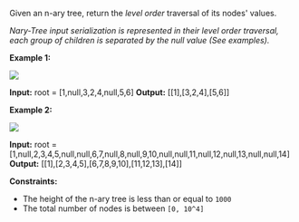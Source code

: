 
Given an n-ary tree, return the  _level order_  traversal of its nodes' values.

_Nary-Tree input serialization is represented in their level order traversal, each group of children is separated by the null value (See examples)._

**Example 1:**

![](https://assets.leetcode.com/uploads/2018/10/12/narytreeexample.png)

**Input:** root = [1,null,3,2,4,null,5,6]
**Output:** [[1],[3,2,4],[5,6]]

**Example 2:**

![](https://assets.leetcode.com/uploads/2019/11/08/sample_4_964.png)

**Input:** root = [1,null,2,3,4,5,null,null,6,7,null,8,null,9,10,null,null,11,null,12,null,13,null,null,14]
**Output:** [[1],[2,3,4,5],[6,7,8,9,10],[11,12,13],[14]]

**Constraints:**

-   The height of the n-ary tree is less than or equal to  `1000`
-   The total number of nodes is between  `[0, 10^4]`